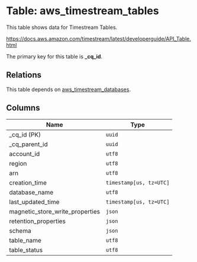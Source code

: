 # Table: aws_timestream_tables

This table shows data for Timestream Tables.

https://docs.aws.amazon.com/timestream/latest/developerguide/API_Table.html

The primary key for this table is **_cq_id**.

## Relations

This table depends on [aws_timestream_databases](aws_timestream_databases.md).

## Columns

| Name          | Type          |
| ------------- | ------------- |
|_cq_id (PK)|`uuid`|
|_cq_parent_id|`uuid`|
|account_id|`utf8`|
|region|`utf8`|
|arn|`utf8`|
|creation_time|`timestamp[us, tz=UTC]`|
|database_name|`utf8`|
|last_updated_time|`timestamp[us, tz=UTC]`|
|magnetic_store_write_properties|`json`|
|retention_properties|`json`|
|schema|`json`|
|table_name|`utf8`|
|table_status|`utf8`|